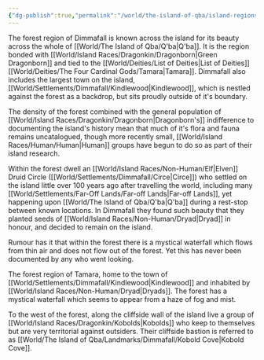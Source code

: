 ```yaml
---
{"dg-publish":true,"permalink":"/world/the-island-of-qba/island-regions/dimmafall/"}
---
```



The forest region of Dimmafall is known across the island for its beauty across the whole of [[World/The Island of Qba/Q'ba\|Q'ba]]. It is the region bonded with [[World/Island Races/Dragonkin/Dragonborn\|Green Dragonborn]] and tied to the [[World/Deities/List of Deities\|List of Deities]] [[World/Deities/The Four Cardinal Gods/Tamara\|Tamara]]. Dimmafall also includes the largest town on the island, [[World/Settlements/Dimmafall/Kindlewood\|Kindlewood]], which is nestled against the forest as a backdrop, but sits proudly outside of it's boundary. 

The density of the forest combined with the general population of [[World/Island Races/Dragonkin/Dragonborn\|Dragonborn's]] indifference to documenting the island's history mean that much of it's flora and fauna remains uncatalogued, though more recently small, [[World/Island Races/Human/Human\|Human]] groups have begun to do so as part of their island research. 

Within the forest dwell an [[World/Island Races/Non-Human/Elf\|Elven]] Druid Circle ([[World/Settlements/Dimmafall/Circe\|Circe]]) who settled on the island little over 100 years ago after travelling the world, including many [[World/Settlements/Far-Off Lands/Far-off Lands\|Far-off Lands]], yet happening upon [[World/The Island of Qba/Q'ba\|Q'ba]] during a rest-stop between known locations. In Dimmafall they found such beauty that they planted seeds of [[World/Island Races/Non-Human/Dryad\|Dryad]] in honour, and decided to remain on the island.

Rumour has it that within the forest there is a mystical waterfall which flows from thin air and does not flow out of the forest. Yet this has never been documented by any who went looking.

The forest region of Tamara, home to the town of [[World/Settlements/Dimmafall/Kindlewood\|Kindlewood]] and inhabited by [[World/Island Races/Non-Human/Dryad\|Dryads]].  The forest has a mystical waterfall which seems to appear from a haze of fog and mist.

To the west of the forest, along the cliffside wall of the island live a group of [[World/Island Races/Dragonkin/Kobolds\|Kobolds]] who keep to themselves but are very territorial against outsiders. Their cliffside bastion is referred to as [[World/The Island of Qba/Landmarks/Dimmafall/Kobold Cove\|Kobold Cove]].